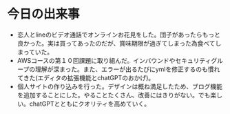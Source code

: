 # 今日の出来事
* 恋人とlineのビデオ通話でオンラインお花見をした。団子があったらもっと良かった。実は買ってあったのだが、賞味期限が過ぎてしまった為食べてしまっていた。
* AWSコースの第１０回課題に取り組んだ。インバウンドやセキュリティグループの理解が深まった。また、エラーが出るたびにymlを修正するのも慣れてきた(エディタの拡張機能とchatGPTのおかげ)。
* 個人サイトの作り込みを行った。デザインは概ね満足したため、ブログ機能を追加することにした。やることたくさん、改善にはきりがない。でも楽しい。chatGPTとともにクオリティを高めていく。